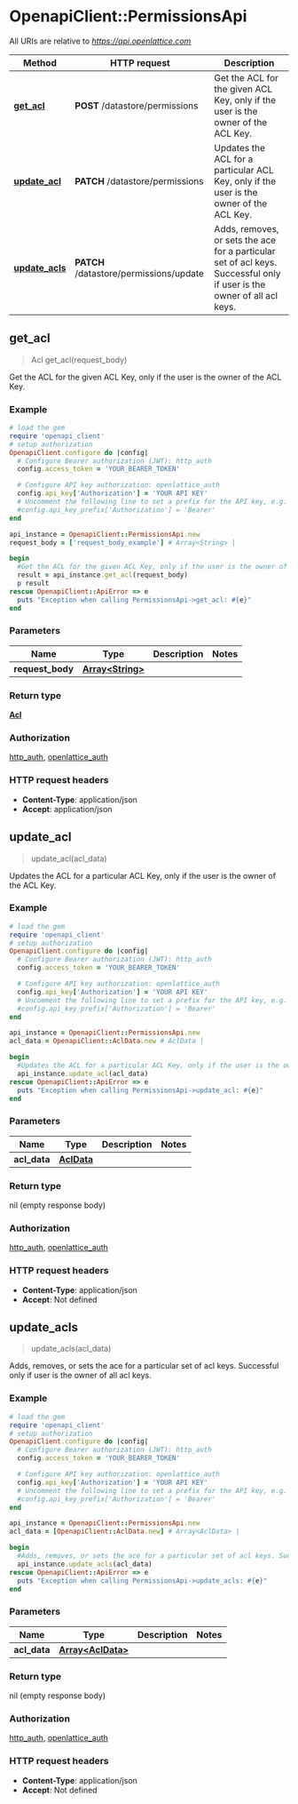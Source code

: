 # OpenapiClient::PermissionsApi

All URIs are relative to *https://api.openlattice.com*

Method | HTTP request | Description
------------- | ------------- | -------------
[**get_acl**](PermissionsApi.md#get_acl) | **POST** /datastore/permissions | Get the ACL for the given ACL Key, only if the user is the owner of the ACL Key.
[**update_acl**](PermissionsApi.md#update_acl) | **PATCH** /datastore/permissions | Updates the ACL for a particular ACL Key, only if the user is the owner of the ACL Key.
[**update_acls**](PermissionsApi.md#update_acls) | **PATCH** /datastore/permissions/update | Adds, removes, or sets the ace for a particular set of acl keys. Successful only if user is the owner of all acl keys.



## get_acl

> Acl get_acl(request_body)

Get the ACL for the given ACL Key, only if the user is the owner of the ACL Key.

### Example

```ruby
# load the gem
require 'openapi_client'
# setup authorization
OpenapiClient.configure do |config|
  # Configure Bearer authorization (JWT): http_auth
  config.access_token = 'YOUR_BEARER_TOKEN'

  # Configure API key authorization: openlattice_auth
  config.api_key['Authorization'] = 'YOUR API KEY'
  # Uncomment the following line to set a prefix for the API key, e.g. 'Bearer' (defaults to nil)
  #config.api_key_prefix['Authorization'] = 'Bearer'
end

api_instance = OpenapiClient::PermissionsApi.new
request_body = ['request_body_example'] # Array<String> | 

begin
  #Get the ACL for the given ACL Key, only if the user is the owner of the ACL Key.
  result = api_instance.get_acl(request_body)
  p result
rescue OpenapiClient::ApiError => e
  puts "Exception when calling PermissionsApi->get_acl: #{e}"
end
```

### Parameters


Name | Type | Description  | Notes
------------- | ------------- | ------------- | -------------
 **request_body** | [**Array&lt;String&gt;**](String.md)|  | 

### Return type

[**Acl**](Acl.md)

### Authorization

[http_auth](../README.md#http_auth), [openlattice_auth](../README.md#openlattice_auth)

### HTTP request headers

- **Content-Type**: application/json
- **Accept**: application/json


## update_acl

> update_acl(acl_data)

Updates the ACL for a particular ACL Key, only if the user is the owner of the ACL Key.

### Example

```ruby
# load the gem
require 'openapi_client'
# setup authorization
OpenapiClient.configure do |config|
  # Configure Bearer authorization (JWT): http_auth
  config.access_token = 'YOUR_BEARER_TOKEN'

  # Configure API key authorization: openlattice_auth
  config.api_key['Authorization'] = 'YOUR API KEY'
  # Uncomment the following line to set a prefix for the API key, e.g. 'Bearer' (defaults to nil)
  #config.api_key_prefix['Authorization'] = 'Bearer'
end

api_instance = OpenapiClient::PermissionsApi.new
acl_data = OpenapiClient::AclData.new # AclData | 

begin
  #Updates the ACL for a particular ACL Key, only if the user is the owner of the ACL Key.
  api_instance.update_acl(acl_data)
rescue OpenapiClient::ApiError => e
  puts "Exception when calling PermissionsApi->update_acl: #{e}"
end
```

### Parameters


Name | Type | Description  | Notes
------------- | ------------- | ------------- | -------------
 **acl_data** | [**AclData**](AclData.md)|  | 

### Return type

nil (empty response body)

### Authorization

[http_auth](../README.md#http_auth), [openlattice_auth](../README.md#openlattice_auth)

### HTTP request headers

- **Content-Type**: application/json
- **Accept**: Not defined


## update_acls

> update_acls(acl_data)

Adds, removes, or sets the ace for a particular set of acl keys. Successful only if user is the owner of all acl keys.

### Example

```ruby
# load the gem
require 'openapi_client'
# setup authorization
OpenapiClient.configure do |config|
  # Configure Bearer authorization (JWT): http_auth
  config.access_token = 'YOUR_BEARER_TOKEN'

  # Configure API key authorization: openlattice_auth
  config.api_key['Authorization'] = 'YOUR API KEY'
  # Uncomment the following line to set a prefix for the API key, e.g. 'Bearer' (defaults to nil)
  #config.api_key_prefix['Authorization'] = 'Bearer'
end

api_instance = OpenapiClient::PermissionsApi.new
acl_data = [OpenapiClient::AclData.new] # Array<AclData> | 

begin
  #Adds, removes, or sets the ace for a particular set of acl keys. Successful only if user is the owner of all acl keys.
  api_instance.update_acls(acl_data)
rescue OpenapiClient::ApiError => e
  puts "Exception when calling PermissionsApi->update_acls: #{e}"
end
```

### Parameters


Name | Type | Description  | Notes
------------- | ------------- | ------------- | -------------
 **acl_data** | [**Array&lt;AclData&gt;**](AclData.md)|  | 

### Return type

nil (empty response body)

### Authorization

[http_auth](../README.md#http_auth), [openlattice_auth](../README.md#openlattice_auth)

### HTTP request headers

- **Content-Type**: application/json
- **Accept**: Not defined

